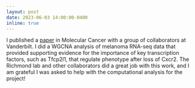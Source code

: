 ```yaml
---
layout: post
date: 2023-06-03 14:00:00-0400
inline: true
---
```


I published a <a href="https://link.springer.com/article/10.1186/s12943-023-01789-9">paper</a> in Molecular Cancer with a group of collaborators at Vanderbilt. I did a WGCNA analysis of melanoma RNA-seq data that provided supporting evidence for the importance of key transcription factors, such as Tfcp2l1, that regulate phenotype after loss of Cxcr2. The Richmond lab and other collaborators did a great job with this work, and I am grateful I was asked to help with the computational analysis for the project!